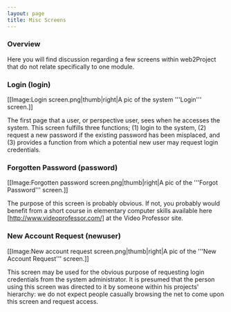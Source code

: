 ```yaml
---
layout: page
title: Misc Screens
---
```


###  Overview

Here you will find discussion regarding a few screens within web2Project that do not relate specifically to one module.

###  Login (login)

[[Image:Login screen.png|thumb|right|A pic of the system '''Login''' screen.]]

The first page that a user, or perspective user, sees when he accesses the system.  This screen fulfills three functions; (1) login to the system, (2) request a new password if the existing password has been misplaced, and (3) provides a function from which a potential new user may request login credentials.

###  Forgotten Password (password)

[[Image:Forgotten password screen.png|thumb|right|A pic of the '''Forgot Password''' screen.]]

The purpose of this screen is probably obvious.  If not, you probably would benefit from a short course in elementary computer skills available here [http://www.videoprofessor.com/] at the Video Professor site.

###  New Account Request (newuser)

[[Image:New account request screen.png|thumb|right|A pic of the '''New Account Request''' screen.]]

This screen may be used for the obvious purpose of requesting login credentials from the system administrator.  It is presumed that the person using this screen was directed to it by someone within his projects' hierarchy: we do not expect people casually browsing the net to come upon this screen and request access.